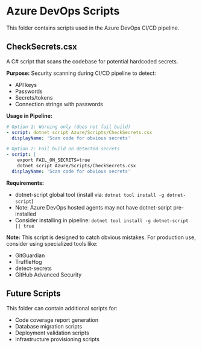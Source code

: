 # Azure DevOps Scripts

This folder contains scripts used in the Azure DevOps CI/CD pipeline.

## CheckSecrets.csx

A C# script that scans the codebase for potential hardcoded secrets.

**Purpose:** Security scanning during CI/CD pipeline to detect:
- API keys
- Passwords
- Secrets/tokens
- Connection strings with passwords

**Usage in Pipeline:**
```yaml
# Option 1: Warning only (does not fail build)
- script: dotnet script Azure/Scripts/CheckSecrets.csx
  displayName: 'Scan code for obvious secrets'

# Option 2: Fail build on detected secrets
- script: |
    export FAIL_ON_SECRETS=true
    dotnet script Azure/Scripts/CheckSecrets.csx
  displayName: 'Scan code for obvious secrets'
```

**Requirements:**
- dotnet-script global tool (install via: `dotnet tool install -g dotnet-script`)
- Note: Azure DevOps hosted agents may not have dotnet-script pre-installed
- Consider installing in pipeline: `dotnet tool install -g dotnet-script || true`

**Note:** This script is designed to catch obvious mistakes. For production use, consider using specialized tools like:
- GitGuardian
- TruffleHog
- detect-secrets
- GitHub Advanced Security

## Future Scripts

This folder can contain additional scripts for:
- Code coverage report generation
- Database migration scripts
- Deployment validation scripts
- Infrastructure provisioning scripts
